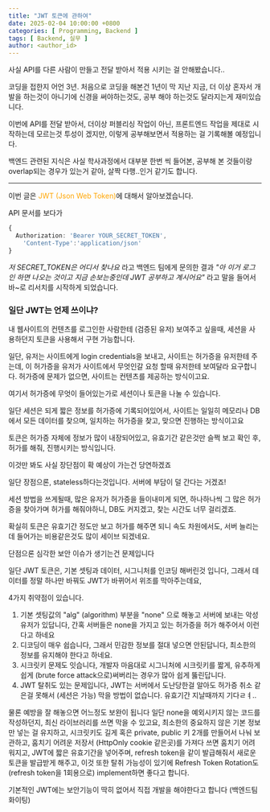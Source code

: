 ```yaml
---
title: "JWT 토큰에 관하여"
date: 2025-02-04 10:00:00 +0800
categories: [ Programming, Backend ]
tags: [ Backend, 실무 ]
author: <author_id>   
---
```


사실 API를 다른 사람이 만들고 전달 받아서 적용 시키는 걸 안해봤습니다..

코딩을 접한지 어언 3년. 처음으로 코딩을 해본건 1년이 막 지난 지금, 더 이상 혼자서 개발을 하는것이 아니기에 
신경을 써야하는것도, 공부 해야 하는것도 달라지는게 재미있습니다.

이번에 API를 전달 받아서, 더이상 퍼블리싱 작업이 아닌, 프론트엔드 작업을 제대로 시작하는데 모르는것 투성이 겠지만, 이렇게 
공부해보면서 적용하는 걸 기록해볼 예정입니다.

백엔드 관련된 지식은 사실 학사과정에서 대부분 한번 씩 들어본, 공부해 본 것들이랑 overlap되는 경우가 있는거 같아, 살짝 다행..인거 같기도 합니다.

---

이번 글은 <font color="orange">JWT (Json Web Token)</font>에 대해서 알아보겠습니다.

API 문서를 보다가 
```typescript
{
  Authorization: 'Bearer YOUR_SECRET_TOKEN', 
    'Content-Type':'application/json'
}
``` 
<i>저 SECRET_TOKEN은 어디서 찾나요</i> 라고 백엔드 팀에게 문의한 결과 <i>"아 이거 로그인 하면 나오는 것이고 지금 손보는중인데 JWT 공부하고 계시어요"</i> 라고 말을 들어서 바~로 리서치를 시작하게 되었습니다.

### 일단 JWT는 언제 쓰이냐?

내 웹사이트의 컨텐츠를 로그인한 사람한테 (검증된 유저) 보여주고 싶을때, 세션을 사용하던지 토큰을 사용해서 구현 가능합니다.

일단, 유저는 사이트에게 login credentials을 보내고, 사이트는 허가증을 유저한테 주는데,
이 허가증을 유저가 사이트에서 무엇인갈 요청 할때 유저한테 보여달라 요구합니다.
허가증에 문제가 없으면, 사이트는 컨텐츠를 제공하는 방식이고요.

여기서 허가증에 무엇이 들어있는가로 세션이나 토큰을 나눌 수 있습니다.

일단 세션은 되게 짧은 정보를 허가증에 기록되어있어서, 사이트는 일일히 메모리나 DB에서 모든 데이터를 찾으며, 일치하는 허가증을 찾고,
맞으면 진행하는 방식이고요

토큰은 허가증 자체에 정보가 많이 내장되어있고, 유효기간 같은것만 슬쩍 보고 확인 후, 허가를 해줘, 진행시키는 방식입니다.

이것만 봐도 사실 장단점이 확 예상이 가는건 당연하겠죠

일단 장점으론, stateless하다는것입니다. 
서버에 부담이 덜 간다는 거겠죠!

세션 방법을 쓰게될때, 많은 유저가 허가증을 들이내미게 되면, 하나하나씩 그 많은 허가증을 찾아가며 허가를 해줘야하니, DB도 커지겠고, 찾는 시간도 너무 걸리겠죠.

확실히 토큰은 유효기간 정도만 보고 허가를 해주면 되니 속도 차원에서도, 서버 늘리는데 들어가는 비용같은것도 많이 세이브 되겠네요.

단점으론 심각한 보안 이슈가 생기는건 문제입니다

일단 JWT 토큰은, 기본 셋팅과 데이터, 시그니처를 인코딩 해버린것 입니다, 그래서 데이터를 정말 하나만 바꿔도 JWT가 바뀌어서 위조를 막아주는데요, 

4가지 취약점이 있습니다.

1. 기본 셋팅값의 "alg" (algorithm) 부분을 "none" 으로 해놓고 서버에 보내는 악성 유저가 있답니다, 간혹 서버들은 none을 가지고 있는 허가증을 허가 해주어서 이런다고 하네요 
2. 디코딩이 매우 쉽습니다, 그래서 민감한 정보를 절대 넣으면 안된답니다, 최소한의 정보를 유지해야 한다고 하네요.
3. 시크릿키 문제도 잇습니다, 개발자 마음대로 시그니처에 시크릿키를 짧게, 유추하게 쉽게 (brute force attack으로)써버리는 경우가 많아 쉽게 뚫린답니다.
4. JWT 탈취도 있는 문제입니다, JWT는 서버에서 도난당한걸 알아도 허가증 취소 같은걸 못해서 (세션은 가능) 막을 방법이 없습니다. 유효기간 지날때까지 기다ㄹㅕ..

물론 예방을 잘 해놓으면 어느정도 보완이 됩니다
일단 none을 예외시키지 않는 코드를 작성하던지, 최신 라이브러리를 쓰면 막을 수 있고요,
최소한의 중요하지 않은 기본 정보만 넣는 걸 유지하고, 시크릿키도 길게 혹은 private, public 키 2개를 만들어서 나눠 보관하고,
훔치기 어려운 저장서 (HttpOnly cookie 같은곳)를 가져다 쓰면 훔치기 어려워지고,
JWT에 짧은 유효기간을 넣어주며, refresh token을 같이 발급해줘서 새로운 토큰을 발급받게 해주고, 이것 또한 탈취 가능성이 있기에
Refresh Token Rotation도 (refresh token을 1회용으로) implement하면 좋다고 합니다.

기본적인 JWT에는 보안기능이 딱히 없어서 직접 개발을 해야한다고 합니다 (백엔드팀 화이팅)


